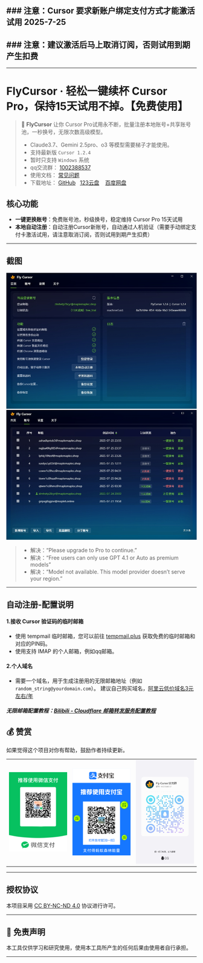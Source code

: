 
## ### 注意：Cursor 要求新账户绑定支付方式才能激活试用   2025-7-25
## ### 注意：建议激活后马上取消订阅，否则试用到期产生扣费
---

# FlyCursor · 轻松一键续杯 Cursor Pro，保持15天试用不掉。【免费使用】


> 🚀 **FlyCursor** 让你 Cursor Pro试用永不断，批量注册本地账号+共享账号池，一秒换号，无限次数高级模型。
> - Claude3.7、Gemini 2.5pro、o3 等模型需要梯子才能使用。
> - 支持最新版 `Cursor 1.2.4`
> - 暂时只支持 `Windows` 系统
> - qq交流群： [1002388537](https://qun.qq.com/universal-share/share?ac=1&authKey=ZpKpMm4QdN1I2eWzqZYinybEpN1PfyrUlmgA01ZG0mAVSUVg0fWQWngzBnl7jG79&busi_data=eyJncm91cENvZGUiOiIxMDAyMzg4NTM3IiwidG9rZW4iOiJNR0hENmlHS0xHSzdmMm0xRmZSNjJpczdJMWl5WkhrNWI0SHVQOUZhemNuSTcvN0VQNUNSZVZ4Ty9kbU1KSFBWIiwidWluIjoiMzY2Mzg1NjQyOSJ9&data=ghmRHANkTOdaEFfbxNKWtfgZ5emKN2-RQ-FKgFvWnukdfbup51jtrgQKlbPS_2O-0QHYmuRUd7her7DzYjH43A&svctype=4&tempid=h5_group_info)
> - 使用文档： [常见问题](https://docs.qq.com/aio/DUGd6V2t5WUVoQUdG)
> -  下载地址：&nbsp;[GitHub](https://github.com/liqiang-xxfy/fly-cursor-free/releases/latest) &nbsp; [123云盘](https://www.123865.com/s/uY80Td-AtUh) &nbsp;&nbsp; [百度网盘](https://pan.baidu.com/s/1UPg4D4VO_F_47Fl1A7oc8g?pwd=9gmc)

## 核心功能
* **一键更换账号**：免费账号池，秒级换号，稳定维持 Cursor Pro 15天试用
* **本地自动注册**：自动注册Cursor新账号，自动通过人机验证（需要手动绑定支付卡激活试用，请注意取消订阅，否则试用到期产生扣费）


---

## 截图

<img src="img/截图1.png" width="680" />
<img src="img/截图2.png" width="680" />



> - 解决：“Please upgrade to Pro to continue.”
> - 解决：“Free users can only use GPT 4.1 or Auto as premium models”
> - 解决：“Model not available. This model provider doesn’t serve your region.”
---

## 自动注册-配置说明


#### 1.接收 Cursor 验证码的临时邮箱
- 使用 tempmail 临时邮箱，您可以前往 [tempmail.plus](https://tempmail.plus) 获取免费的临时邮箱和对应的PIN码。
- 使用支持 IMAP 的个人邮箱，例如qq邮箱。

#### 2.个人域名

- 需要一个域名，用于生成注册用的无限邮箱地址（例如 `random_string@yourdomain.com`）。
建议自己购买域名，[阿里云低价域名3元左右/年](https://wanwang.aliyun.com/domain?spm=5176.30275541.J_ZGek9Blx07Hclc3Ddt9dg.2.6d242f3dOjUe0y&scm=20140722.S_card@@%E4%BA%A7%E5%93%81@@3417315._.ID_card@@%E4%BA%A7%E5%93%81@@3417315-RL_%E5%9F%9F%E5%90%8D-LOC_2024SPSearchCard-OR_ser-PAR1_213e367317506646568403729e0b4e-V_4-RE_new5-P0_0-P1_0)


##### 无限邮箱配置教程：[Bilibili - Cloudflare 邮箱转发服务配置教程](https://www.bilibili.com/opus/951275934028136469)



## 💰 赞赏

如果觉得这个项目对你有帮助，鼓励作者持续更新。

<div align="center">
  <table>
    <tr>
      <td>
        <img src="./img/pay2.png" alt="wechat_pay" width="200"/><br>
      </td>
      <td>
        <img src="./img/pay1.png" alt="alipay" width="200"/><br>
      </td>
      <td>
        <img src="./img/chat.jpg" alt="alipay" width="200"/><br>
      </td>
    </tr>
  </table>
</div>

---

## 授权协议

本项目采用 [CC BY-NC-ND 4.0](https://creativecommons.org/licenses/by-nc-nd/4.0/) 协议进行许可。



---
## 📩 免责声明


本工具仅供学习和研究使用，使用本工具所产生的任何后果由使用者自行承担。 <br>

---


